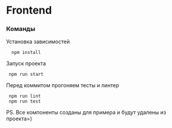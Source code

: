 # Frontend

### Команды

Установка зависимостей
```
  npm install
```
Запуск проекта
```
 npm run start
```
Перед коммитом прогоняем тесты и линтер

```
 npm run lint
 npm run test
```

PS. Все компоненты созданы для примера и будут удалены из проекта=)
